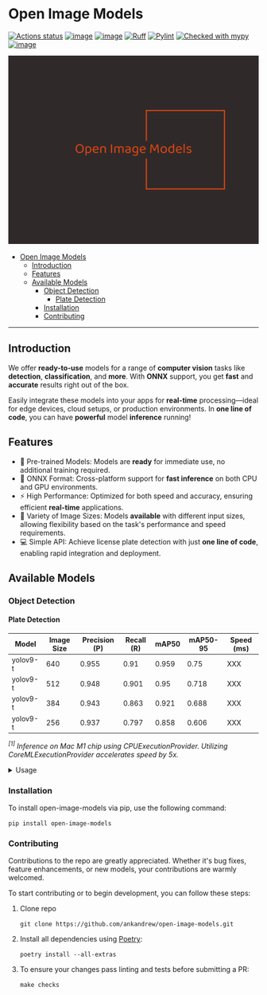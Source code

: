 # Open Image Models

[![Actions status](https://github.com/ankandrew/open-image-models/actions/workflows/main.yaml/badge.svg)](https://github.com/ankandrew/open-image-models/actions)
[![image](https://img.shields.io/pypi/v/open-image-models.svg)](https://pypi.python.org/pypi/open-image-models)
[![image](https://img.shields.io/pypi/pyversions/open-image-models.svg)](https://pypi.python.org/pypi/open-image-models)
[![Ruff](https://img.shields.io/endpoint?url=https://raw.githubusercontent.com/astral-sh/ruff/main/assets/badge/v2.json)](https://github.com/astral-sh/ruff)
[![Pylint](https://img.shields.io/badge/linting-pylint-yellowgreen)](https://github.com/pylint-dev/pylint)
[![Checked with mypy](http://www.mypy-lang.org/static/mypy_badge.svg)](http://mypy-lang.org/)
[![image](https://img.shields.io/pypi/l/open-image-models.svg)](https://pypi.python.org/pypi/open-image-models)

<p>
  <img src="./assets/open-image-models-logo.png" alt="Open Image Models Logo" width="650"/>
</p>

<!-- TOC -->
* [Open Image Models](#open-image-models)
  * [Introduction](#introduction)
  * [Features](#features)
  * [Available Models](#available-models)
    * [Object Detection](#object-detection)
      * [Plate Detection](#plate-detection)
    * [Installation](#installation)
    * [Contributing](#contributing)
<!-- TOC -->

---

## Introduction

We offer **ready-to-use** models for a range of **computer vision** tasks like **detection**, **classification**, and
**more**. With **ONNX** support, you get **fast** and **accurate** results right out of the box.

Easily integrate these models into your apps for **real-time** processing—ideal for edge devices, cloud setups, or
production environments. In **one line of code**, you can have **powerful** model **inference** running!

## Features

- 🚀 Pre-trained Models: Models are **ready** for immediate use, no additional training required.
- 🌟 ONNX Format: Cross-platform support for **fast inference** on both CPU and GPU environments.
- ⚡ High Performance: Optimized for both speed and accuracy, ensuring efficient **real-time** applications.
- 📏 Variety of Image Sizes: Models **available** with different input sizes, allowing flexibility based on the task's
  performance and speed requirements.
- 💻 Simple API: Achieve license plate detection with just **one line of code**, enabling rapid integration and
deployment.

## Available Models

### Object Detection

#### Plate Detection

| Model    | Image Size | Precision (P) | Recall (R) | mAP50 | mAP50-95 | Speed (ms) |
|----------|------------|---------------|------------|-------|----------|------------|
| yolov9-t | 640        | 0.955         | 0.91       | 0.959 | 0.75     | XXX        |
| yolov9-t | 512        | 0.948         | 0.901      | 0.95  | 0.718    | XXX        |
| yolov9-t | 384        | 0.943         | 0.863      | 0.921 | 0.688    | XXX        |
| yolov9-t | 256        | 0.937         | 0.797      | 0.858 | 0.606    | XXX        |

_<sup>[1]</sup> Inference on Mac M1 chip using CPUExecutionProvider. Utilizing CoreMLExecutionProvider accelerates speed
by 5x._

<details>
  <summary>Usage</summary>

  ```python
import cv2
from rich import print

from open_image_models import LicensePlateDetector

# Initialize the License Plate Detector with the pre-trained YOLOv9 model
lp_detector = LicensePlateDetector(detection_model="yolo-v9-t-384-license-plate-end2end")

# Load an image
image_path = "path/to/license_plate_image.jpg"
image = cv2.imread(image_path)

# Perform license plate detection
detections = lp_detector.predict(image)
print(detections)

# Benchmark the model performance
lp_detector.show_benchmark(num_runs=1000)

# Display predictions on the image
annotated_image = lp_detector.display_predictions(image)

# Show the annotated image
cv2.imshow("Annotated Image", annotated_image)
cv2.waitKey(0)
cv2.destroyAllWindows()
  ```

</details>

### Installation

To install open-image-models via pip, use the following command:

```shell
pip install open-image-models
```

### Contributing

Contributions to the repo are greatly appreciated. Whether it's bug fixes, feature enhancements, or new models,
your contributions are warmly welcomed.

To start contributing or to begin development, you can follow these steps:

1. Clone repo
    ```shell
    git clone https://github.com/ankandrew/open-image-models.git
    ```
2. Install all dependencies using [Poetry](https://python-poetry.org/docs/#installation):
    ```shell
    poetry install --all-extras
    ```
3. To ensure your changes pass linting and tests before submitting a PR:
    ```shell
    make checks
    ```
